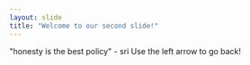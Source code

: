 ```yaml
---
layout: slide
title: "Welcome to our second slide!"
---
```

"honesty is the best policy" - sri
Use the left arrow to go back!
